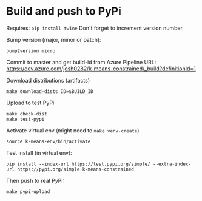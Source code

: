 
# Build and push to PyPi
Requires: `pip install twine`
Don't forget to increment version number

Bump version (major, minor or patch):

```shell script
bump2version micro
```

Commit to master and get build-id from Azure Pipeline URL:
https://dev.azure.com/josh0282/k-means-constrained/_build?definitionId=1

Download distributions (artifacts)

```shell script
make download-dists ID=$BUILD_ID
```

Upload to test PyPi

```shell script
make check-dist
make test-pypi
```

Activate virtual env (might need to `make venv-create`)

```shell script
source k-means-env/bin/activate
```

Test install (in virtual env):

```shell script
pip install --index-url https://test.pypi.org/simple/ --extra-index-url https://pypi.org/simple k-means-constrained
```

Then push to real PyPI:

```shell script
make pypi-upload
```
